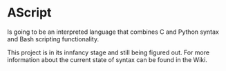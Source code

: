 # AScript

Is going to be an interpreted language that combines C and Python syntax and Bash scripting functionality. 

This project is in its innfancy stage and still being figured out. For more information about the current state of syntax can be found in the Wiki. 
